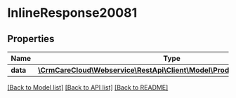 # InlineResponse20081

## Properties
Name | Type | Description | Notes
------------ | ------------- | ------------- | -------------
**data** | [**\CrmCareCloud\Webservice\RestApi\Client\Model\ProductReservationSource**](ProductReservationSource.md) |  | [optional] 

[[Back to Model list]](../../README.md#documentation-for-models) [[Back to API list]](../../README.md#documentation-for-api-endpoints) [[Back to README]](../../README.md)

